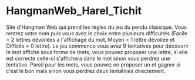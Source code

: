 # HangmanWeb_Harel_Tichit
 Site d'Hangman Web qui prend les règles du jeu du pendu classique. 
 Vous rentrez votre nom puis vous avez le choix entre plusieurs difficultés (Facile = 2 lettres dévoilées à l'affichage du mot, Moyen = 1 lettre dévoilée et Difficile = 0 lettre).
 Le jeu commence vous avez 9 tentatives pour découvrir le mot affiché sous forme de tirets, vous pouvez proposer une lettre, si elle est correcte celle-ci s'affichera dans le mot sinon vous perdrez une tentative. Pareil pour les mots, vous pouvez en proposer un et gagner si c'est le bon mais sinon vous perdrez deux tentatives directement.